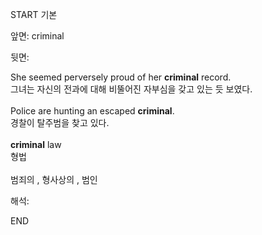 START
기본

앞면:
criminal


뒷면:
<div>She seemed perversely proud of her <strong>criminal</strong> record. </div><div><div>그녀는 자신의 전과에 대해 비뚤어진 자부심을 갖고 있는 듯 보였다.</div></div><div><br></div><div><div>Police are hunting an escaped <strong>criminal</strong>. </div><div><div>경찰이 탈주범을 찾고 있다.</div></div></div><div><br></div><div><div><b>criminal</b> law </div><div>형법</div></div><div><br></div><div>범죄의 , 형사상의 , 범인</div>


해석:
<!--ID: 1746614453697-->
END